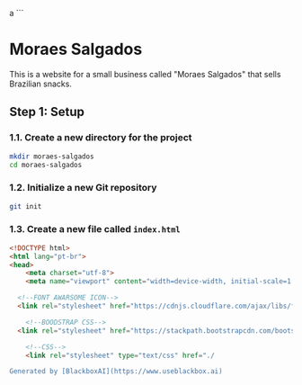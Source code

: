 a ```
# Moraes Salgados

This is a website for a small business called "Moraes Salgados" that sells Brazilian snacks. 

## Step 1: Setup

### 1.1. Create a new directory for the project
```sh
mkdir moraes-salgados
cd moraes-salgados
```

### 1.2.  Initialize a new Git repository
```sh
git init
```

### 1.3.  Create a new file called `index.html`
```html
<!DOCTYPE html>
<html lang="pt-br">
<head>
	<meta charset="utf-8">
	<meta name="viewport" content="width=device-width, initial-scale=1.0">

  <!--FONT AWARSOME ICON-->
  <link rel="stylesheet" href="https://cdnjs.cloudflare.com/ajax/libs/font-awesome/6.4.0/css/all.min.css" integrity="sha512-iecdLmaskl7CVkqkXNQ/ZH/XLlvWZOJyj7Yy7tcenmpD1ypASozpmT/E0iPtmFIB46ZmdtAc9eNBvH0H/ZpiBw==" crossorigin="anonymous" referrerpolicy="no-referrer"/>

	<!--BOODSTRAP CSS-->
  <link rel="stylesheet" href="https://stackpath.bootstrapcdn.com/bootstrap/4.1.3/css/bootstrap.min.css" integrity="sha384-MCw98/SFnGE8fJT3GXwEOngsV7Zt27NXFoaoApmYm81iuXoPkFOJwJ8ERdknLPMO" crossorigin="anonymous">

	<!--CSS-->
	<link rel="stylesheet" type="text/css" href="./

Generated by [BlackboxAI](https://www.useblackbox.ai)